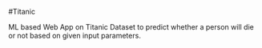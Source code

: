 #Titanic

ML based Web App on Titanic Dataset to predict whether a person will die or not based on given input parameters.
